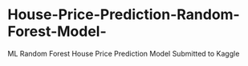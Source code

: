 # House-Price-Prediction-Random-Forest-Model-
ML Random Forest House Price Prediction Model Submitted to Kaggle
